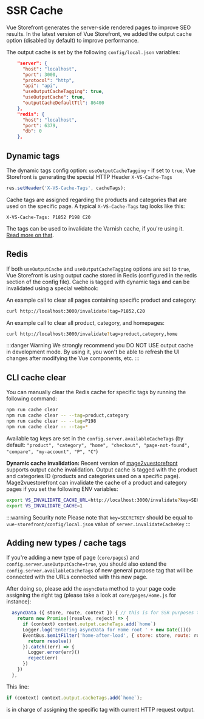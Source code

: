 # SSR Cache

Vue Storefront generates the server-side rendered pages to improve SEO results. In the latest version of Vue Storefront, we added the output cache option (disabled by default) to improve performance.

The output cache is set by the following `config/local.json` variables:

```json
    "server": {
      "host": "localhost",
      "port": 3000,
      "protocol": "http",
      "api": "api",
      "useOutputCacheTagging": true,
      "useOutputCache": true,
      "outputCacheDefaultTtl": 86400
    },
    "redis": {
      "host": "localhost",
      "port": 6379,
      "db": 0
    },
```

## Dynamic tags

The dynamic tags config option: `useOutputCacheTagging` - if set to `true`, Vue Storefront is generating the special HTTP Header `X-VS-Cache-Tags`

```js
res.setHeader('X-VS-Cache-Tags', cacheTags);
```

Cache tags are assigned regarding the products and categories that are used on the specific page. A typical `X-VS-Cache-Tags` tag looks like this:

```
X-VS-Cache-Tags: P1852 P198 C20
```

The tags can be used to invalidate the Varnish cache, if you're using it. [Read more on that](https://www.drupal.org/docs/8/api/cache-api/cache-tags-varnish).

## Redis

If both `useOutputCache` and `useOutputCacheTagging` options are set to `true`, Vue Storefront is using output cache stored in Redis (configured in the redis section of the config file). Cache is tagged with dynamic tags and can be invalidated using a special webhook:

An example call to clear all pages containing specific product and category:

```bash
curl http://localhost:3000/invalidate?tag=P1852,C20
```

An example call to clear all product, category, and homepages:

```bash
curl http://localhost:3000/invalidate?tag=product,category,home
```

:::danger Warning
We strongly recommend you DO NOT USE output cache in development mode. By using it, you won't be able to refresh the UI changes after modifying the Vue components, etc.
:::

## CLI cache clear

You can manually clear the Redis cache for specific tags by running the following command:

```bash
npm run cache clear
npm run cache clear -- --tag=product,category
npm run cache clear -- --tag=P198
npm run cache clear -- --tag=*
```

Available tag keys are set in the `config.server.availableCacheTags` (by default: `"product", "category", "home", "checkout", "page-not-found", "compare", "my-account", "P", "C"`)

**Dynamic cache invalidation:** Recent version of [mage2vuestorefront](https://github.com/DivanteLtd/mage2vuestorefront) supports output cache invalidation. Output cache is tagged with the product and categories ID (products and categories used on a specific page). Mage2vuestorefront can invalidate the cache of a product and category pages if you set the following ENV variables:

```bash
export VS_INVALIDATE_CACHE_URL=http://localhost:3000/invalidate?key=SECRETKEY&tag=
export VS_INVALIDATE_CACHE=1
```

:::warning Security note
Please note that `key=SECRETKEY` should be equal to `vue-storefront/config/local.json` value of `server.invalidateCacheKey`
:::

## Adding new types / cache tags

If you're adding a new type of page (`core/pages`) and `config.server.useOutputCache=true`, you should also extend the `config.server.availableCacheTags` of new general purpose tag that will be connected with the URLs connected with this new page.

After doing so, please add the `asyncData` method to your page code assigning the right tag (please take a look at `core/pages/Home.js` for instance):

```js
  asyncData ({ store, route, context }) { // this is for SSR purposes to prefetch data
    return new Promise((resolve, reject) => {
      if (context) context.output.cacheTags.add(`home`)
      Logger.log('Entering asyncData for Home root ' + new Date())()
      EventBus.$emitFilter('home-after-load', { store: store, route: route }).then((results) => {
        return resolve()
      }).catch((err) => {
        Logger.error(err)()
        reject(err)
      })
    })
  },
```

This line:

```js
if (context) context.output.cacheTags.add(`home`);
```

is in charge of assigning the specific tag with current HTTP request output.
